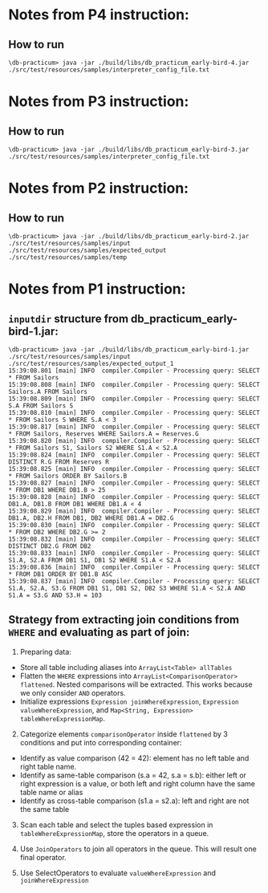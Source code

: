# Notes from P4 instruction:

## How to run
```
\db-practicum> java -jar ./build/libs/db_practicum_early-bird-4.jar ./src/test/resources/samples/interpreter_config_file.txt
```

# Notes from P3 instruction:

## How to run
```
\db-practicum> java -jar ./build/libs/db_practicum_early-bird-3.jar ./src/test/resources/samples/interpreter_config_file.txt
```


# Notes from P2 instruction:

## How to run
```
\db-practicum> java -jar ./build/libs/db_practicum_early-bird-2.jar ./src/test/resources/samples/input ./src/test/resources/samples/expected_output ./src/test/resources/samples/temp
```

# Notes from P1 instruction:

## `inputdir` structure from db_practicum_early-bird-1.jar:
  ```
  \db-practicum> java -jar ./build/libs/db_practicum_early-bird-1.jar ./src/test/resources/samples/input ./src/test/resources/samples/expected_output_1
  15:39:08.801 [main] INFO  compiler.Compiler - Processing query: SELECT * FROM Sailors
  15:39:08.808 [main] INFO  compiler.Compiler - Processing query: SELECT Sailors.A FROM Sailors
  15:39:08.809 [main] INFO  compiler.Compiler - Processing query: SELECT S.A FROM Sailors S
  15:39:08.810 [main] INFO  compiler.Compiler - Processing query: SELECT * FROM Sailors S WHERE S.A < 3
  15:39:08.817 [main] INFO  compiler.Compiler - Processing query: SELECT * FROM Sailors, Reserves WHERE Sailors.A = Reserves.G
  15:39:08.820 [main] INFO  compiler.Compiler - Processing query: SELECT * FROM Sailors S1, Sailors S2 WHERE S1.A < S2.A
  15:39:08.824 [main] INFO  compiler.Compiler - Processing query: SELECT DISTINCT R.G FROM Reserves R
  15:39:08.825 [main] INFO  compiler.Compiler - Processing query: SELECT * FROM Sailors ORDER BY Sailors.B
  15:39:08.827 [main] INFO  compiler.Compiler - Processing query: SELECT * FROM DB1 WHERE DB1.B > 25
  15:39:08.828 [main] INFO  compiler.Compiler - Processing query: SELECT DB1.A, DB1.B FROM DB1 WHERE DB1.A < 4
  15:39:08.829 [main] INFO  compiler.Compiler - Processing query: SELECT DB1.A, DB2.H FROM DB1, DB2 WHERE DB1.A = DB2.G
  15:39:08.830 [main] INFO  compiler.Compiler - Processing query: SELECT * FROM DB2 WHERE DB2.G >= 2
  15:39:08.832 [main] INFO  compiler.Compiler - Processing query: SELECT DISTINCT DB2.G FROM DB2
  15:39:08.833 [main] INFO  compiler.Compiler - Processing query: SELECT S1.A, S2.A FROM DB1 S1, DB1 S2 WHERE S1.A < S2.A
  15:39:08.836 [main] INFO  compiler.Compiler - Processing query: SELECT * FROM DB1 ORDER BY DB1.B ASC
  15:39:08.837 [main] INFO  compiler.Compiler - Processing query: SELECT S1.A, S2.A, S3.G FROM DB1 S1, DB1 S2, DB2 S3 WHERE S1.A < S2.A AND S1.A = S3.G AND S3.H = 103
  ```
## Strategy from extracting join conditions from `WHERE` and evaluating as part of join:

1. Preparing data:
  - Store all table including aliases into `ArrayList<Table> allTables`
  - Flatten the `WHERE` expressions into `ArrayList<ComparisonOperator> flattened`. Nested comparisons will be extracted. This works because we only consider `AND` operators.
  - Initialize expressions `Expression joinWhereExpression`, `Expression valueWhereExpression`, and `Map<String, Expression> tableWhereExpressionMap`.
2. Categorize elements `comparisonOperator` inside `flattened` by 3 conditions and put into corresponding container:
  - Identify as value comparison (42 = 42): element has no left table and right table name.
  - Identify as same-table comparison (s.a = 42, s.a = s.b): either left or right expression is a value, or both left and right column have the same table name or alias
  - Identify as cross-table comparison (s1.a = s2.a): left and right are not the same table

3. Scan each table and select the tuples based expression in `tableWhereExpressionMap`, store the operators in a queue.

4. Use `JoinOperators` to join all operators in the queue. This will result one final operator.
5. Use SelectOperators to evaluate `valueWhereExpression` and `joinWhereExpression`
